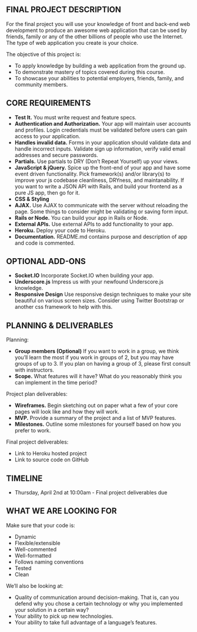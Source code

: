 ## FINAL PROJECT DESCRIPTION
For the final project you will use your knowledge of front and
back-end web development to produce an awesome web application that
can be used by friends, family or any of the other billions of people
who use the Internet. The type of web application you create is your
choice.


The objective of this project is:

* To apply knowledge by building a web application from the ground up.
* To demonstrate mastery of topics covered during this course.
* To showcase your abilities to potential employers, friends, family,
and community members.

## CORE REQUIREMENTS
* **Test It.** You must write request and feature specs.
* **Authentication and Authorization.** Your app will maintain user
  accounts and profiles. Login credentials must be validated before
  users can gain access to your application.
* **Handles invalid data.** Forms in your application should validate
  data and handle incorrect inputs. Validate sign up information,
  verify valid email addresses and secure passwords.
* **Partials.** Use partials to DRY (Don’t Repeat Yourself) up your
views.
* **JavaScript & jQuery.** Spice up the front-end of your app and have
  some event driven functionality. Pick framework(s) and/or library(s)
  to improve your js codebase cleanliness, DRYness, and
  maintanability. If you want to write a JSON API with Rails, and
  build your frontend as a pure JS app, then go for it.
* **CSS & Styling**
* **AJAX.** Use AJAX to communicate with the server without reloading
  the page. Some things to consider might be validating or saving form
  input.
* **Rails or Node.** You can build your app in Rails or Node.
* **External APIs.** Use external APIs to add functionality to your
app.
* **Heroku.** Deploy your code to Heroku.
* **Documentation.** README.md contains purpose and description of app
and code is commented.

## OPTIONAL ADD-ONS

* **Socket.IO** Incorporate Socket.IO when building your app.
* **Underscore.js** Impress us with your newfound Underscore.js knowledge.
* **Responsive Design** Use responsive design techniques to make your
  site beautiful on various screen sizes. Consider using Twitter
  Bootstrap or another css framework to help with this.

## PLANNING & DELIVERABLES

Planning:

* **Group members (Optional)** If you want to work in a group, we
  think you’ll learn the most if you work in groups of 2, but you may
  have groups of up to 3. If you plan on having a group of 3, please
  first consult with instructors.
* **Scope.** What features will it have? What do you reasonably think
you can implement in the time period?

Project plan deliverables:

* **Wireframes.** Begin sketching out on paper what a few of your core
pages will look like and how they will work.
* **MVP.** Provide a summary of the project and a list of MVP
features.
* **Milestones.** Outline some milestones for yourself based on how
you prefer to work.

Final project deliverables:

* Link to Heroku hosted project
* Link to source code on GitHub


## TIMELINE

* Thursday, April 2nd at 10:00am - Final project deliverables due

## WHAT WE ARE LOOKING FOR
Make sure that your code is:

* Dynamic
* Flexible/extensible
* Well-commented
* Well-formatted
* Follows naming conventions
* Tested
* Clean

We’ll also be looking at:

* Quality of communication around decision-making. That is, can you
  defend why you chose a certain technology or why you implemented
  your solution in a certain way?
* Your ability to pick up new technologies.
* Your ability to take full advantage of a language’s features.

